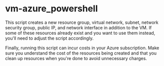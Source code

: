# vm-azure_powershell

This script creates a new resource group, virtual network, subnet, network security group, public IP, and network interface in addition to the VM. If some of these resources already exist and you want to use them instead, you'll need to adjust the script accordingly.

Finally, running this script can incur costs in your Azure subscription. Make sure you understand the cost of the resources being created and that you clean up resources when you're done to avoid unnecessary charges.
